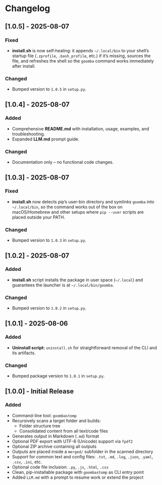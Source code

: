 # Changelog
## [1.0.5] - 2025-08-07

### Fixed
- **install.sh** is now self‑healing: it appends `~/.local/bin` to your shell’s startup file
  (`.zprofile`, `.bash_profile`, etc.) if it’s missing, sources the file, and refreshes the shell
  so the `goomba` command works immediately after install.

### Changed
- Bumped version to `1.0.5` in `setup.py`.

## [1.0.4] - 2025-08-07

### Added
- Comprehensive **README.md** with installation, usage, examples, and troubleshooting.
- Expanded **LLM.md** prompt guide.

### Changed
- Documentation only – no functional code changes.

## [1.0.3] - 2025-08-07

### Fixed
- **install.sh** now detects pip’s user-bin directory and symlinks `goomba` into `~/.local/bin`, so the command works out of the box on macOS/Homebrew and other setups where `pip --user` scripts are placed outside your PATH.

### Changed
- Bumped version to `1.0.3` in `setup.py`.

## [1.0.2] - 2025-08-07

### Added
- **install.sh** script installs the package in user space (`~/.local`) and guarantees the launcher is at `~/.local/bin/goomba`.

### Changed
- Bumped version to `1.0.2` in `setup.py`.

## [1.0.1] - 2025-08-06

### Added
- **Uninstall script:** `uninstall.sh` for straightforward removal of the CLI and its artifacts.

### Changed
- Bumped package version to `1.0.1` in `setup.py`.



## [1.0.0] - Initial Release

### Added
- Command-line tool: `goombastomp`
- Recursively scans a target folder and builds:
  - Folder structure tree
  - Consolidated content from all text/code files
- Generates output in Markdown (`.md`) format
- Optional PDF export with UTF-8 (Unicode) support via `fpdf2`
- Optional ZIP archive containing all outputs
- Outputs are placed inside a `merged/` subfolder in the scanned directory
- Support for common text and config files: `.txt`, `.md`, `.log`, `.json`, `.yaml`, `.csv`, `.ini`, etc.
- Optional code file inclusion: `.py`, `.js`, `.html`, `.css`
- Clean, pip-installable package with `goombastomp` as CLI entry point
- Added `LLM.md` with a prompt to resume work or extend the project
